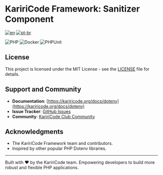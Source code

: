 # KaririCode Framework: Sanitizer Component

[![en](https://img.shields.io/badge/lang-en-red.svg)](README.md) [![pt-br](https://img.shields.io/badge/lang-pt--br-green.svg)](README.pt-br.md)

![PHP](https://img.shields.io/badge/PHP-777BB4?style=for-the-badge&logo=php&logoColor=white) ![Docker](https://img.shields.io/badge/Docker-2496ED?style=for-the-badge&logo=docker&logoColor=white) ![PHPUnit](https://img.shields.io/badge/PHPUnit-3776AB?style=for-the-badge&logo=php&logoColor=white)

## License

This project is licensed under the MIT License - see the [LICENSE](LICENSE) file for details.

## Support and Community

- **Documentation**: [https://kariricode.org/docs/dotenv](https://kariricode.org/docs/dotenv)
- **Issue Tracker**: [GitHub Issues](https://github.com/KaririCode-Framework/kariricode-validator/issues)
- **Community**: [KaririCode Club Community](https://kariricode.club)

## Acknowledgments

- The KaririCode Framework team and contributors.
- Inspired by other popular PHP Dotenv libraries.

---

Built with ❤️ by the KaririCode team. Empowering developers to build more robust and flexible PHP applications.
